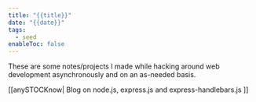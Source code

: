 ```yaml
---
title: "{{title}}"
date: "{{date}}"
tags:
  - seed
enableToc: false
---
```

These are some notes/projects I made while hacking around web development asynchronously and on an as-needed basis.

[[anySTOCKnow| Blog on node.js, express.js and express-handlebars.js ]]
